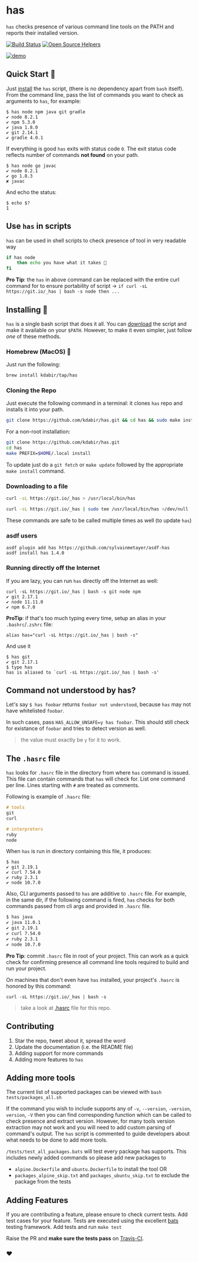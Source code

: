 # has

`has` checks presence of various command line tools on the PATH and reports their installed version.

[![Build Status](https://travis-ci.org/kdabir/has.svg?branch=master)](https://travis-ci.org/kdabir/has)
[![Open Source Helpers](https://www.codetriage.com/kdabir/has/badges/users.svg)](https://www.codetriage.com/kdabir/has)

[![demo](demo.svg)](demo.svg)

## Quick Start 🚴

Just [install](#installing) the `has` script, (there is no dependency apart from `bash` itself). From the command line, pass the list of commands you want to check as arguments to `has`, for example:

```console
$ has node npm java git gradle
✔ node 8.2.1
✔ npm 5.3.0
✔ java 1.8.0
✔ git 2.14.1
✔ gradle 4.0.1
```

If everything is good `has` exits with status code `0`. The exit status code reflects number of commands **not found** on your path.

```console
$ has node go javac
✔ node 8.2.1
✔ go 1.8.3
✘ javac
```

And echo the status:

```console
$ echo $?
1
```

## Use `has` in scripts

`has` can be used in shell scripts to check presence of tool in very readable way

```bash
if has node
    then echo you have what it takes 🎉
fi
```

**Pro Tip**: the `has` in above command can be replaced with the entire curl command for to ensure portability of script → `if curl -sL https://git.io/_has | bash -s node then ...`


## Installing 🚀

`has` is a single bash script that does it all. You can [download](https://raw.githubusercontent.com/kdabir/has/master/has) the script and make it available on your `$PATH`. However, to make it even simpler, just follow *one* of these methods.

### Homebrew (MacOS) 🍺

Just run the following: 

```bash
brew install kdabir/tap/has
```

### Cloning the Repo

Just execute the following command in a terminal: it clones `has` repo and installs it into your path.

```bash
git clone https://github.com/kdabir/has.git && cd has && sudo make install
```

For a non-root installation:

```bash
git clone https://github.com/kdabir/has.git
cd has
make PREFIX=$HOME/.local install
```

To update just do a `git fetch` or `make update` followed by the appropriate `make install` command.

### Downloading to a file

```bash
curl -sL https://git.io/_has > /usr/local/bin/has
```

```bash
curl -sL https://git.io/_has | sudo tee /usr/local/bin/has >/dev/null
```

These commands are safe to be called multiple times as well (to update `has`)

### asdf users

```
asdf plugin add has https://github.com/sylvainmetayer/asdf-has
asdf install has 1.4.0
```

### Running directly off the Internet

If you are lazy, you can run `has` directly off the Internet as well:

```console
curl -sL https://git.io/_has | bash -s git node npm
✔ git 2.17.1
✔ node 11.11.0
✔ npm 6.7.0
```

**ProTip**: if that's too much typing every time, setup an alias in your `.bashrc`/`.zshrc` file:

```.bashrc
alias has="curl -sL https://git.io/_has | bash -s"
```

And use it

```console
$ has git
✔ git 2.17.1
$ type has
has is aliased to `curl -sL https://git.io/_has | bash -s'
```

## Command not understood by has?

Let's say `$ has foobar` returns `foobar not understood`, because `has` may not have whitelisted `foobar`.

In such cases, pass `HAS_ALLOW_UNSAFE=y has foobar`. This should still check for existance of `foobar` and tries to detect version as well.

> the value must exactly be `y` for it to work.

## The `.hasrc` file

`has` looks for `.hasrc` file in the directory from where `has` command is issued. This file can contain commands that `has`
will check for. List one command per line. Lines starting with `#` are treated as comments.

Following is example of `.hasrc` file:

```hs
# tools
git
curl

# interpreters
ruby
node
```

When `has` is run in directory containing this file, it produces:

```console
$ has
✔ git 2.19.1
✔ curl 7.54.0
✔ ruby 2.3.1
✔ node 10.7.0
```

Also, CLI arguments passed to `has` are additive to `.hasrc` file. For example, in the same dir, if the following command is fired,
`has` checks for both commands passed from cli args and provided in `.hasrc` file.

```bash
$ has java
✔ java 11.0.1
✔ git 2.19.1
✔ curl 7.54.0
✔ ruby 2.3.1
✔ node 10.7.0
```

**Pro Tip**: commit `.hasrc` file in root of your project. This can work as a quick check for confirming presence all command
line tools required to build and run your project.

On machines that don't even have `has` installed, your project's `.hasrc` is honored by this command:

`curl -sL https://git.io/_has | bash -s`

> take a look at [.hasrc](https://github.com/kdabir/has/blob/master/.hasrc) file for this repo.

## Contributing

1. Star the repo, tweet about it, spread the word
2. Update the documentation (i.e. the README file)
3. Adding support for more commands
4. Adding more features to `has`

## Adding more tools

The current list of supported packages can be viewed with `bash tests/packages_all.sh`

If the command you wish to include supports any of `-v`, `--version`, `-version`, `version`, `-V` then you can find 
corresponding function which can be called to check presence and extract version. However, for many tools version
extraction may not work and you will need to add custom parsing of command's output. The `has` script is commented
to guide developers about what needs to be done to add more tools. 

`/tests/test_all_packages.bats` will test every package has supports. This includes newly added commands so please add new packages to
 - `alpine.Dockerfile` and `ubuntu.Dockerfile` to install the tool OR
 - `packages_alpine_skip.txt` and `packages_ubuntu_skip.txt` to exclude the package from the tests

## Adding Features

If you are contributing a feature, please ensure to check current tests. Add test cases for your feature. Tests are
executed using the excellent [bats](https://github.com/bats-core/bats-core) testing framework. Add tests and run `make test`

Raise the PR and **make sure the tests pass** on [Travis-CI](https://travis-ci.org/kdabir/has).

### ♥
